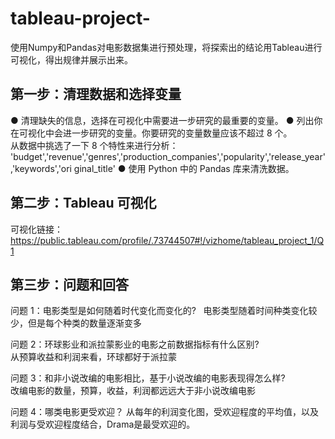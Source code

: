 # tableau-project-
使用Numpy和Pandas对电影数据集进行预处理，将探索出的结论用Tableau进行可视化，得出规律并展示出来。
 
## 第一步：清理数据和选择变量 
● 清理缺失的信息，选择在可视化中需要进一步研究的最重要的变量。 
● 列出你在可视化中会进一步研究的变量。你要研究的变量数量应该不超过 8 个。  
从数据中挑选了一下 8 个特性来进行分析： 'budget','revenue','genres','production_companies','popularity','release_year','keywords','ori ginal_title' 
● 使用 Python 中的 Pandas 库来清洗数据。 


## 第二步：Tableau 可视化 
可视化链接：https://public.tableau.com/profile/.73744507#!/vizhome/tableau_project_1/Q1 
 
## 第三步：问题和回答

问题 1：电影类型是如何随着时代变化而变化的?  
电影类型随着时间种类变化较少，但是每个种类的数量逐渐变多  

问题 2：环球影业和派拉蒙影业的电影之前数据指标有什么区别?  
从预算收益和利润来看，环球都好于派拉蒙  

问题 3：和非小说改编的电影相比，基于小说改编的电影表现得怎么样?  
改编电影的数量，预算，收益，利润都远远大于非小说改编电影  

问题 4：哪类电影更受欢迎？
从每年的利润变化图，受欢迎程度的平均值，以及利润与受欢迎程度结合，Drama是最受欢迎的。  

 
